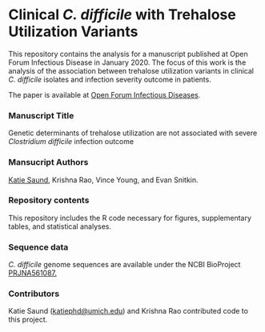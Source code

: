 # Clinical _C. difficile_ with Trehalose Utilization Variants  
This repository contains the analysis for a manuscript published at Open Forum Infectious Disease in January 2020. The focus of this work is the analysis of the association between trehalose utilization variants in clinical _C. difficile_ isolates and infection severity outcome in patients. 

The paper is available at [Open Forum Infectious Diseases](https://academic.oup.com/ofid/article/7/1/ofz548/5696590).

### Manuscript Title
Genetic determinants of trehalose utilization are not associated with severe _Clostridium difficile_ infection outcome
  
### Mansucript Authors
[Katie Saund](https://orcid.org/0000-0002-6214-6713), Krishna Rao, Vince Young, and Evan Snitkin.  

### Repository contents
This repository includes the R code necessary for figures, supplementary tables, and statistical analyses.  
  
### Sequence data  
_C. difficile_ genome sequences are available under the NCBI BioProject [PRJNA561087.](https://www.ncbi.nlm.nih.gov/bioproject/561087)   
  
### Contributors    
Katie Saund (katiephd@umich.edu) and Krishna Rao contributed code to this project.  
